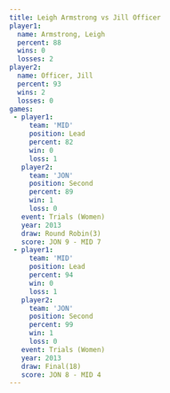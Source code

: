 ```yaml
---
title: Leigh Armstrong vs Jill Officer
player1:                
  name: Armstrong, Leigh
  percent: 88           
  wins: 0               
  losses: 2             
player2:                
  name: Officer, Jill   
  percent: 93           
  wins: 2               
  losses: 0             
games:
 - player1:        
     team: 'MID'   
     position: Lead
     percent: 82   
     win: 0        
     loss: 1       
   player2:          
     team: 'JON'     
     position: Second
     percent: 89     
     win: 1          
     loss: 0         
   event: Trials (Women)
   year: 2013           
   draw: Round Robin(3) 
   score: JON 9 - MID 7 
 - player1:        
     team: 'MID'   
     position: Lead
     percent: 94   
     win: 0        
     loss: 1       
   player2:          
     team: 'JON'     
     position: Second
     percent: 99     
     win: 1          
     loss: 0         
   event: Trials (Women)
   year: 2013           
   draw: Final(18)      
   score: JON 8 - MID 4 
---
```

